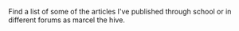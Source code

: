 Find a list of some of the articles I've published through school or in different forums as marcel the hive.
